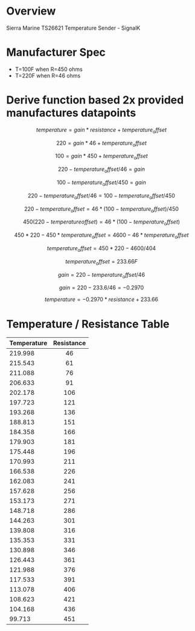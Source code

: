 # Overview

Sierra Marine TS26621 Temperature Sender - SignalK

# Manufacturer Spec
* T=100F when R=450 ohms
* T=220F when R=46 ohms

# Derive function based 2x provided manufactures datapoints
$$temperature = gain * resistance + temperature_offset$$

```math
220 = gain * 46 + temperature_offset
```

$$100 = gain * 450 + temperature_offset$$

$$220 - temperature_offset / 46 = gain$$

$$100 - temperature_offset / 450 = gain$$

$$220 - temperature_offset / 46 = 100 - temperature_offset / 450$$

$$220 - temperature_offset = 46 * (100 - temperature_offset) / 450$$

$$450(220-temperatureoffset) = 46 * (100 - temperature_offset)$$
```math
450*220 - 450*temperature_offset = 4600 - 46*temperature_offset
```
$$temperature_offset = 450*220-4600 / 404$$

$$temperature_offset = 233.66 F$$

$$gain = 220 - temperature_offset/46$$

$$gain = 220 - 233.6/46 =  -0.2970$$

$$temperature = -0.2970 * resistance + 233.66$$

# Temperature / Resistance Table

| Temperature |	Resistance |
| ----------- |:----------:|
|219.998      |    46      |
|215.543      | 61         |
|211.088      | 76         |
|206.633|	91|
|202.178|	106|
|197.723|	121|
|193.268|	136|
|188.813|	151|
|184.358|	166|
|179.903|	181|
|175.448|	196|
|170.993|	211|
|166.538|	226|
|162.083|	241|
|157.628|	256|
|153.173|	271|
|148.718|	286|
|144.263|	301|
|139.808|	316|
|135.353|	331|
|130.898|	346|
|126.443|	361|
|121.988|	376|
|117.533|	391|
|113.078|	406|
|108.623|	421|
|104.168|	436|
|99.713	|       451|

